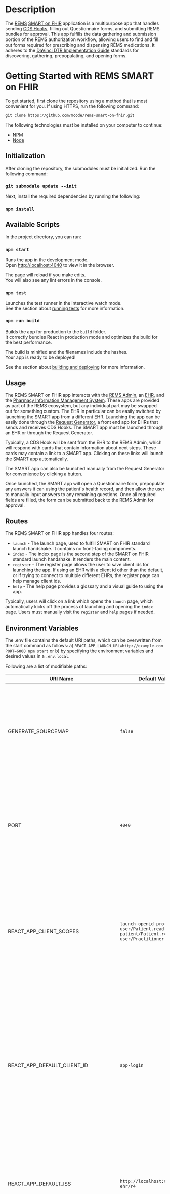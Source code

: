 # Description

The [REMS](https://www.fda.gov/drugs/drug-safety-and-availability/risk-evaluation-and-mitigation-strategies-rems) [SMART on FHIR](https://docs.smarthealthit.org/) application is a multipurpose app that handles sending [CDS Hooks](https://cds-hooks.org/), filling out Questionnaire forms, and submitting REMS bundles for approval. This app fulfills the data gathering and submission portion of the REMS authorization workflow, allowing users to find and fill out forms required for prescribing and dispensing REMS medications. It adheres to the [DaVinci DTR Implementation Guide](https://build.fhir.org/ig/HL7/davinci-dtr/) standards for discovering, gathering, prepopulating, and opening forms.

# Getting Started with REMS SMART on FHIR

To get started, first clone the repository using a method that is most convenient for you.  If using HTTPS, run the following command:

`git clone https://github.com/mcode/rems-smart-on-fhir.git`

The following technologies must be installed on your computer to continue:
* [NPM](https://www.npmjs.com/)
* [Node](https://nodejs.org/en)

## Initialization

After cloning the repository, the submodules must be initialized. Run the following command:

### `git submodule update --init`

Next, install the required dependencies by running the following:

### `npm install`

## Available Scripts

In the project directory, you can run:

### `npm start`

Runs the app in the development mode.\
Open [http://localhost:4040](http://localhost:4040) to view it in the browser.

The page will reload if you make edits.\
You will also see any lint errors in the console.

### `npm test`

Launches the test runner in the interactive watch mode.\
See the section about [running tests](https://create-react-app.dev/docs/running-tests/) for more information.

### `npm run build`

Builds the app for production to the `build` folder.\
It correctly bundles React in production mode and optimizes the build for the best performance.

The build is minified and the filenames include the hashes.\
Your app is ready to be deployed!

See the section about [building and deploying](https://vitejs.dev/guide/build) for more information.


## Usage

The REMS SMART on FHIR app interacts with the [REMS Admin](https://github.com/mcode/rems-admin), an [EHR](https://github.com/mcode/test-ehr), and the [Pharmacy Information Management System](https://github.com/mcode/pims).  These apps are provided as part of the REMS ecosystem, but any individual part may be swapped out for something custom.  The EHR in particular can be easily switched by launching the SMART app from a different EHR.  Launching the app can be easily done through the [Request Generator](https://github.com/mcode/request-generator), a front end app for EHRs that sends and receives CDS Hooks.  The SMART app must be launched through an EHR or through the Request Generator.

Typically, a CDS Hook will be sent from the EHR to the REMS Admin, which will respond with cards that contain information about next steps. These cards may contain a link to a SMART app. Clicking on these links will launch the SMART app automatically. 

The SMART app can also be launched manually from the Request Generator for convenience by clicking a button.  

Once launched, the SMART app will open a Questionnaire form, prepopulate any answers it can using the patient's health record, and then allow the user to manually input answers to any remaining questions. Once all required fields are filled, the form can be submitted back to the REMS Admin for approval. 

## Routes

The REMS SMART on FHIR app handles four routes:

* `launch` - The launch page, used to fulfill SMART on FHIR standard launch handshake. It contains no front-facing components.
* `index` - The index page is the second step of the SMART on FHIR standard launch handshake. It renders the main content.
* `register` - The register page allows the user to save client ids for launching the app. If using an EHR with a client id other than the default, or if trying to connect to multiple different EHRs, the register page can help manage client ids.
* `help` - The help page provides a glossary and a visual guide to using the app.

Typically, users will click on a link which opens the `launch` page, which automatically kicks off the process of launching and opening the `index` page. Users must manually visit the `register` and `help` pages if needed.

## Environment Variables

The .env file contains the default URI paths, which can be overwritten from the start command as follows:
a) `REACT_APP_LAUNCH_URL=http://example.com PORT=6000 npm start` or b) by specifying the environment variables and desired values in a `.env.local`.

Following are a list of modifiable paths:

| URI Name                          | Default Value                                                                         | Description                                     |
| --------------------------------- | ------------------------------------------------------------------------------------- | ----------------------------------------------- |
| GENERATE_SOURCEMAP                | `false`                                                                               | Set to 'true' to generate a sourcemap.  A sourcemap allows the browser to reference untranspiled code.  This is useful for debugging and developing, but should not be used in production.                                                  |
| PORT                              | `4040`                                                                                | Which port to run the app on. Generally, there shouldn't be a reason to change the port for normal development work unless there is a conflict with another app already using the port.                                       |
| REACT_APP_CLIENT_SCOPES           | `launch openid profile user/Patient.read patient/Patient.read user/Practitioner.read` | When logging into the EHR, the scopes listed will be included in the request for an access token. Only resources listed in the scope can be requested by the SMART app.  Adding additional resources to the scope may result in being denied an access token.                                                  |
| REACT_APP_DEFAULT_CLIENT_ID       | `app-login`                                                                           | When logging into the EHR, the app will use the provided client id in the request for an authorization code. This variable should be changed if this app is registered under a different client name in the EHR.  You can also use the `/register` page to manage client ids for multiple EHR's.                                               |
| REACT_APP_DEFAULT_ISS             | `http://localhost:8080/test-ehr/r4`                                                   | This is the base url of the EHR that the app will attempt to authenticate against when launched standalone.  This URL is not used when the app is launched from an EHR.                                                |
| REACT_APP_DEVELOPER_MODE          | `true`                                                                                | When set to 'true', enables developer functions like allowing forms to be submitted without actually filling out all required fields.                                                |
| REACT_APP_ETASU_STATUS_ENABLED    | `true`                                                                                | When set to 'true', shows the ETASU status on the main page.  This allows the user to see progress towards completion of the REMS requirements.                                                |
| REACT_APP_PHARMACY_STATUS_ENABLED | `true`                                                                                | When set to 'true', shows the pharmacy status on the main page. This allows the user to track progress towards dispensing the medication from the pharmacy.                                                 |
| REACT_APP_REMS_ADMIN_SERVER_BASE  | `http://localhost:8090`                                                               | The base url of the REMS admin server, which handles the ETASU and questionnaires. Should be changed to match the base url of the REMS admin you wish to submit information to.                   |
| REACT_APP_SEND_FHIR_AUTH_ENABLED  | `false`                                                                               | When set to 'true', the app will send the access token for the EHR to the REMS admin as part of the CDS Hook.  Should be changed to false only if this functionality is required for the REMS admin to work, and is a trusted party.                                                |

**Note that .env values can only be accessed by the React app starting with `REACT_APP_`\**

